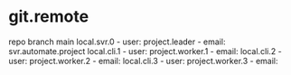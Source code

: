 # git.remote
repo
  branch
    main
    local.svr.0
      - user: project.leader 
      - email: svr.automate.project 
    local.cli.1
      - user: project.worker.1
      - email:
    local.cli.2
      - user: project.worker.2
      - email:
    local.cli.3
      - user: project.worker.3
      - email:

